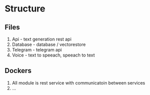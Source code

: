 # Structure

## Files

1. Api - text generation rest api
2. Database - database / vectorestore
3. Telegram - telegram api 
4. Voice - text to speeach, speeach to text

## Dockers

1. All module is rest service with communicatoin between services
2. ...

